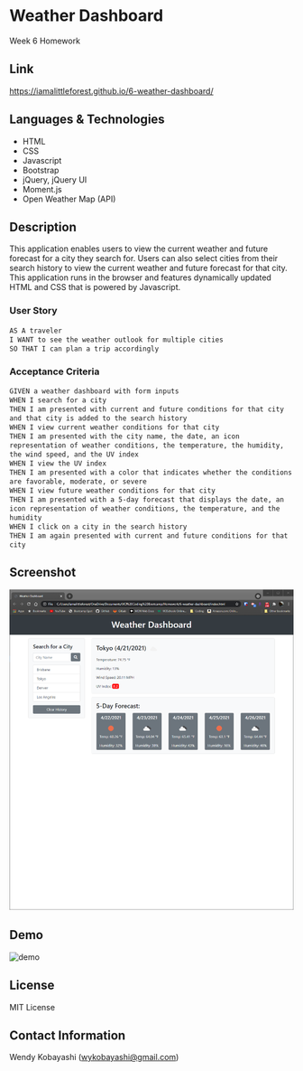 # Weather Dashboard
Week 6 Homework

## Link
https://iamalittleforest.github.io/6-weather-dashboard/

## Languages & Technologies 
* HTML
* CSS
* Javascript
* Bootstrap
* jQuery, jQuery UI
* Moment.js 
* Open Weather Map (API)

## Description
This application enables users to view the current weather and future forecast for a city they search for. Users can also select cities from their search history to view the current weather and future forecast for that city. This application runs in the browser and features dynamically updated HTML and CSS that is powered by Javascript.

### User Story

```
AS A traveler
I WANT to see the weather outlook for multiple cities
SO THAT I can plan a trip accordingly
```

### Acceptance Criteria

```
GIVEN a weather dashboard with form inputs
WHEN I search for a city
THEN I am presented with current and future conditions for that city and that city is added to the search history
WHEN I view current weather conditions for that city
THEN I am presented with the city name, the date, an icon representation of weather conditions, the temperature, the humidity, the wind speed, and the UV index
WHEN I view the UV index
THEN I am presented with a color that indicates whether the conditions are favorable, moderate, or severe
WHEN I view future weather conditions for that city
THEN I am presented with a 5-day forecast that displays the date, an icon representation of weather conditions, the temperature, and the humidity
WHEN I click on a city in the search history
THEN I am again presented with current and future conditions for that city
```

## Screenshot
<img src="assets/images/README-screenshot.PNG" alt="screenshot">

## Demo
<img src="assets/images/README-demo.gif" alt="demo">

## License
MIT License

## Contact Information
Wendy Kobayashi (<wykobayashi@gmail.com>)